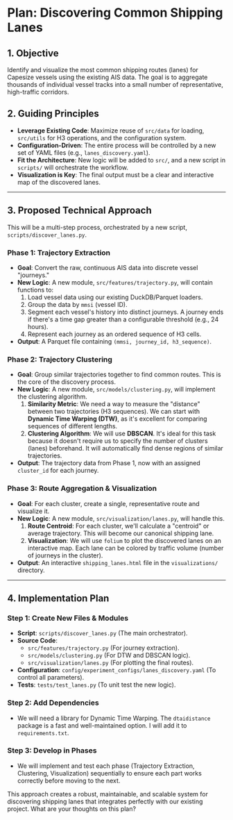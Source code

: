 # Plan: Discovering Common Shipping Lanes

## 1. Objective
Identify and visualize the most common shipping routes (lanes) for Capesize vessels using the existing AIS data. The goal is to aggregate thousands of individual vessel tracks into a small number of representative, high-traffic corridors.

## 2. Guiding Principles
- **Leverage Existing Code**: Maximize reuse of `src/data` for loading, `src/utils` for H3 operations, and the configuration system.
- **Configuration-Driven**: The entire process will be controlled by a new set of YAML files (e.g., `lanes_discovery.yaml`).
- **Fit the Architecture**: New logic will be added to `src/`, and a new script in `scripts/` will orchestrate the workflow.
- **Visualization is Key**: The final output must be a clear and interactive map of the discovered lanes.

---

## 3. Proposed Technical Approach

This will be a multi-step process, orchestrated by a new script, `scripts/discover_lanes.py`.

### **Phase 1: Trajectory Extraction**
*   **Goal**: Convert the raw, continuous AIS data into discrete vessel "journeys."
*   **New Logic**: A new module, `src/features/trajectory.py`, will contain functions to:
    1.  Load vessel data using our existing DuckDB/Parquet loaders.
    2.  Group the data by `mmsi` (vessel ID).
    3.  Segment each vessel's history into distinct journeys. A journey ends if there's a time gap greater than a configurable threshold (e.g., 24 hours).
    4.  Represent each journey as an ordered sequence of H3 cells.
*   **Output**: A Parquet file containing `(mmsi, journey_id, h3_sequence)`.

### **Phase 2: Trajectory Clustering**
*   **Goal**: Group similar trajectories together to find common routes. This is the core of the discovery process.
*   **New Logic**: A new module, `src/models/clustering.py`, will implement the clustering algorithm.
    1.  **Similarity Metric**: We need a way to measure the "distance" between two trajectories (H3 sequences). We can start with **Dynamic Time Warping (DTW)**, as it's excellent for comparing sequences of different lengths.
    2.  **Clustering Algorithm**: We will use **DBSCAN**. It's ideal for this task because it doesn't require us to specify the number of clusters (lanes) beforehand. It will automatically find dense regions of similar trajectories.
*   **Output**: The trajectory data from Phase 1, now with an assigned `cluster_id` for each journey.

### **Phase 3: Route Aggregation & Visualization**
*   **Goal**: For each cluster, create a single, representative route and visualize it.
*   **New Logic**: A new module, `src/visualization/lanes.py`, will handle this.
    1.  **Route Centroid**: For each cluster, we'll calculate a "centroid" or average trajectory. This will become our canonical shipping lane.
    2.  **Visualization**: We will use `folium` to plot the discovered lanes on an interactive map. Each lane can be colored by traffic volume (number of journeys in the cluster).
*   **Output**: An interactive `shipping_lanes.html` file in the `visualizations/` directory.

---

## 4. Implementation Plan

### **Step 1: Create New Files & Modules**
-   **Script**: `scripts/discover_lanes.py` (The main orchestrator).
-   **Source Code**:
    -   `src/features/trajectory.py` (For journey extraction).
    -   `src/models/clustering.py` (For DTW and DBSCAN logic).
    -   `src/visualization/lanes.py` (For plotting the final routes).
-   **Configuration**: `config/experiment_configs/lanes_discovery.yaml` (To control all parameters).
-   **Tests**: `tests/test_lanes.py` (To unit test the new logic).

### **Step 2: Add Dependencies**
-   We will need a library for Dynamic Time Warping. The `dtaidistance` package is a fast and well-maintained option. I will add it to `requirements.txt`.

### **Step 3: Develop in Phases**
-   We will implement and test each phase (Trajectory Extraction, Clustering, Visualization) sequentially to ensure each part works correctly before moving to the next.

This approach creates a robust, maintainable, and scalable system for discovering shipping lanes that integrates perfectly with our existing project. What are your thoughts on this plan?
